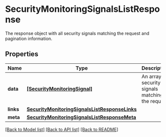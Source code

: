 # SecurityMonitoringSignalsListResponse

The response object with all security signals matching the request and pagination information.

## Properties

| Name      | Type                                                                                            | Description                                        | Notes      |
| --------- | ----------------------------------------------------------------------------------------------- | -------------------------------------------------- | ---------- |
| **data**  | [**[SecurityMonitoringSignal]**](SecurityMonitoringSignal.md)                                   | An array of security signals matching the request. | [optional] |
| **links** | [**SecurityMonitoringSignalsListResponseLinks**](SecurityMonitoringSignalsListResponseLinks.md) |                                                    | [optional] |
| **meta**  | [**SecurityMonitoringSignalsListResponseMeta**](SecurityMonitoringSignalsListResponseMeta.md)   |                                                    | [optional] |

[[Back to Model list]](README.md#documentation-for-models) [[Back to API list]](README.md#documentation-for-api-endpoints) [[Back to README]](README.md)

